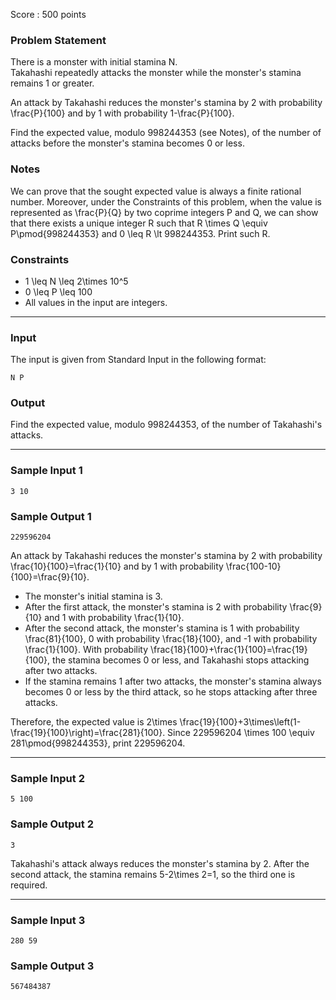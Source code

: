 Score : 500 points

### Problem Statement

There is a monster with initial stamina N.  
Takahashi repeatedly attacks the monster while the monster's stamina remains 1 or greater.

An attack by Takahashi reduces the monster's stamina by 2 with probability \frac{P}{100}
and by 1 with probability 1-\frac{P}{100}.

Find the expected value, modulo 998244353 (see Notes), of the number of attacks before the monster's stamina becomes 0 or less.

### Notes

We can prove that the sought expected value is always a finite rational number. Moreover, under the Constraints of this problem, when the value is represented as \frac{P}{Q} by two coprime integers P and Q, we can show that there exists a unique integer R such that R \times Q \equiv P\pmod{998244353} and 0 \leq R \lt 998244353. Print such R.

### Constraints

* 1 \leq N \leq 2\times 10^5
* 0 \leq P \leq 100
* All values in the input are integers.

---

### Input

The input is given from Standard Input in the following format:

```
N P
```

### Output

Find the expected value, modulo 998244353, of the number of Takahashi's attacks.

---

### Sample Input 1

```
3 10
```

### Sample Output 1

```
229596204
```

An attack by Takahashi reduces the monster's stamina
by 2 with probability \frac{10}{100}=\frac{1}{10}
and by 1 with probability \frac{100-10}{100}=\frac{9}{10}.

* The monster's initial stamina is 3.
* After the first attack, the monster's stamina is 2 with probability \frac{9}{10} and 1 with probability \frac{1}{10}.
* After the second attack, the monster's stamina is 1 with probability \frac{81}{100}, 0 with probability \frac{18}{100}, and -1 with probability \frac{1}{100}. With probability \frac{18}{100}+\frac{1}{100}=\frac{19}{100}, the stamina becomes 0 or less, and Takahashi stops attacking after two attacks.
* If the stamina remains 1 after two attacks, the monster's stamina always becomes 0 or less by the third attack, so he stops attacking after three attacks.

Therefore, the expected value is 2\times \frac{19}{100}+3\times\left(1-\frac{19}{100}\right)=\frac{281}{100}. Since 229596204 \times 100 \equiv 281\pmod{998244353}, print 229596204.

---

### Sample Input 2

```
5 100
```

### Sample Output 2

```
3
```

Takahashi's attack always reduces the monster's stamina by 2.
After the second attack, the stamina remains 5-2\times 2=1, so the third one is required.

---

### Sample Input 3

```
280 59
```

### Sample Output 3

```
567484387
```